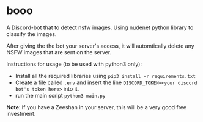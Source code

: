 # booo
A Discord-bot that to detect nsfw images. Using nudenet python library to classify the images.

After giving the the bot your server's access, it will automtically delete any NSFW images that are sent on the server.

Instructions for usage (to be used with python3 only):
- Install all the required libraries using `pip3 install -r requirements.txt`
- Create a file called `.env` and insert the line `DISCORD_TOKEN=<your discord bot's token here>` into it.
- run the main script `python3 main.py`

**Note**: If you have a Zeeshan in your server, this will be a very good free investment.

